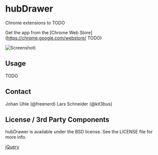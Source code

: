 hubDrawer
=========

Chrome extensions to TODO

Get the app from the [Chrome Web Store](https://chrome.google.com/webstore/ TODO)

![Screenshot](chrome-github-magic/raw/master/screenshot.png))


## Usage

TODO

## Contact

Johan Uhle (@freenerd)
Lars Schneider (@kit3bus)


## License / 3rd Party Components

hubDrawer is available under the BSD license. See the LICENSE file for more info.

[jQuery](http://jquery.org/license/)

